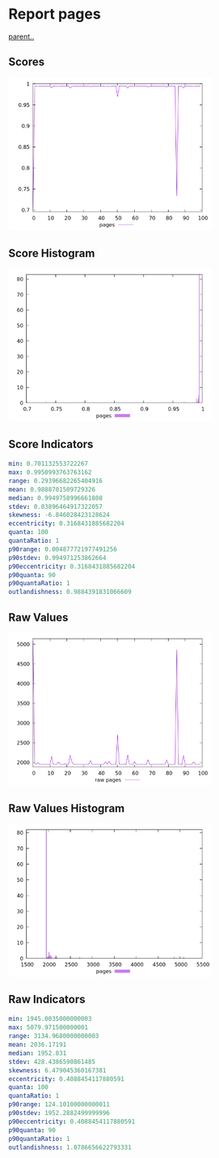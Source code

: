 # Report pages

[parent..](./..)  


## Scores

![score](./score.png)  

## Score Histogram

![hist](./hist.png)  

## Score Indicators

```yaml
min: 0.701132553722267
max: 0.9950993763763162
range: 0.29396682265404916
mean: 0.9888701509729326
median: 0.9949758996661808
stdev: 0.03896464917322057
skewness: -6.846028423128624
eccentricity: 0.3168431885682204
quanta: 100
quantaRatio: 1
p90range: 0.004877721977491256
p90stdev: 0.994971253862664
p90eccentricity: 0.3168431885682204
p90quanta: 90
p90quantaRatio: 1
outlandishness: 0.9884391831066609

```

## Raw Values

![raw](./raw.png)  

## Raw Values Histogram

![raw hist](./raw_hist.png)  

## Raw Indicators

```yaml
min: 1945.0035000000003
max: 5079.971500000001
range: 3134.9680000000003
mean: 2036.17191
median: 1952.831
stdev: 428.4386590861485
skewness: 6.479045360167381
eccentricity: 0.4088454117880591
quanta: 100
quantaRatio: 1
p90range: 124.10100000000011
p90stdev: 1952.2882499999996
p90eccentricity: 0.4088454117880591
p90quanta: 90
p90quantaRatio: 1
outlandishness: 1.0786656622793331

```

<style>
  img {
    max-width: 80%;
  }
</style>
      
